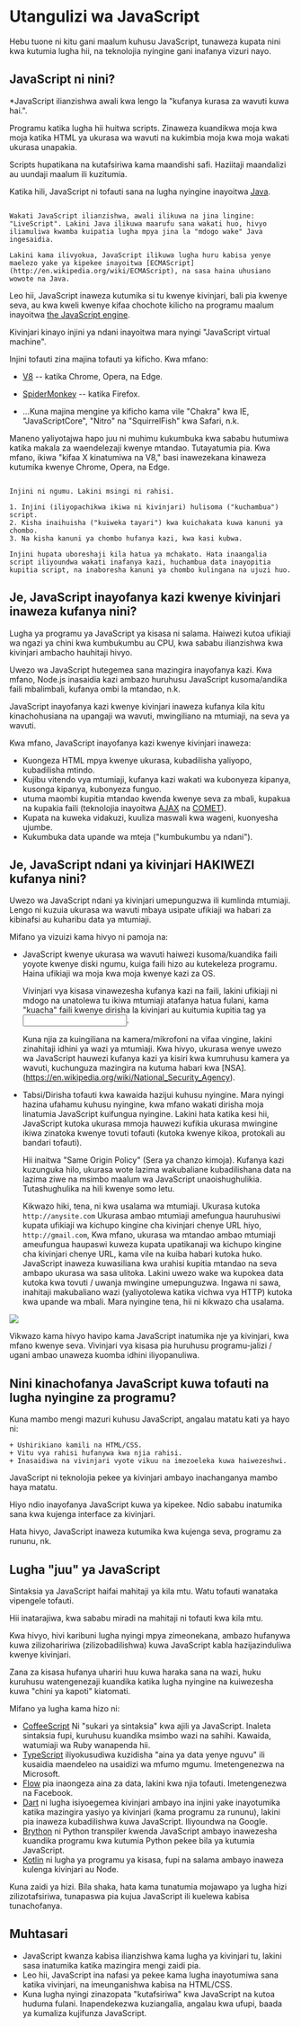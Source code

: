 # Utangulizi wa JavaScript

Hebu tuone ni kitu gani maalum kuhusu JavaScript, tunaweza kupata nini kwa kutumia lugha hii, na teknolojia nyingine gani inafanya vizuri nayo.

## JavaScript ni nini?

*JavaScript ilianzishwa awali kwa lengo la "kufanya kurasa za wavuti kuwa hai.".

Programu katika lugha hii huitwa scripts. Zinaweza kuandikwa moja kwa moja katika HTML ya ukurasa wa wavuti na kukimbia moja kwa moja wakati ukurasa unapakia.

Scripts hupatikana na kutafsiriwa kama maandishi safi. Haziitaji maandalizi au uundaji maalum ili kuzitumia.

Katika hili, JavaScript ni tofauti sana na lugha nyingine inayoitwa [Java](https://en.wikipedia.org/wiki/Java_(programming_language)).

```smart header="Kwa nini inaitwa <u>Java</u>Script?"

Wakati JavaScript ilianzishwa, awali ilikuwa na jina lingine: "LiveScript". Lakini Java ilikuwa maarufu sana wakati huo, hivyo iliamuliwa kwamba kuipatia lugha mpya jina la "mdogo wake" Java ingesaidia.

Lakini kama ilivyokua, JavaScript ilikuwa lugha huru kabisa yenye maelezo yake ya kipekee inayoitwa [ECMAScript](http://en.wikipedia.org/wiki/ECMAScript), na sasa haina uhusiano wowote na Java.
```

Leo hii, JavaScript inaweza kutumika si tu kwenye kivinjari, bali pia kwenye seva, au kwa kweli kwenye kifaa chochote kilicho na programu maalum inayoitwa [the JavaScript engine](https://en.wikipedia.org/wiki/JavaScript_engine).

Kivinjari kinayo injini ya ndani inayoitwa mara nyingi "JavaScript virtual machine".

Injini tofauti zina majina tofauti ya kificho. Kwa mfano:

- [V8](https://en.wikipedia.org/wiki/V8_(JavaScript_engine)) -- katika Chrome, Opera, na Edge.
- [SpiderMonkey](https://en.wikipedia.org/wiki/SpiderMonkey) -- katika Firefox.

- ...Kuna majina mengine ya kificho kama vile "Chakra" kwa IE, "JavaScriptCore", "Nitro" na "SquirrelFish" kwa Safari, n.k.

Maneno yaliyotajwa hapo juu ni muhimu kukumbuka kwa sababu hutumiwa katika makala za waendelezaji kwenye mtandao. Tutayatumia pia. Kwa mfano, ikiwa "kifaa X kinatumiwa na V8," basi inawezekana kinaweza kutumika kwenye Chrome, Opera, na Edge.

```smart header="Injini hufanya kazi vipi?"

Injini ni ngumu. Lakini msingi ni rahisi.

1. Injini (iliyopachikwa ikiwa ni kivinjari) hulisoma ("kuchambua") script.
2. Kisha inaihuisha ("kuiweka tayari") kwa kuichakata kuwa kanuni ya chombo.
3. Na kisha kanuni ya chombo hufanya kazi, kwa kasi kubwa.

Injini hupata uboreshaji kila hatua ya mchakato. Hata inaangalia script iliyoundwa wakati inafanya kazi, huchambua data inayopitia kupitia script, na inaboresha kanuni ya chombo kulingana na ujuzi huo.
```

## Je, JavaScript inayofanya kazi kwenye kivinjari inaweza kufanya nini?

Lugha ya programu ya JavaScript ya kisasa ni salama. Haiwezi kutoa ufikiaji wa ngazi ya chini kwa kumbukumbu au CPU, kwa sababu ilianzishwa kwa kivinjari ambacho hauhitaji hivyo.

Uwezo wa JavaScript hutegemea sana mazingira inayofanya kazi. Kwa mfano, Node.js inasaidia kazi ambazo huruhusu JavaScript kusoma/andika faili mbalimbali, kufanya ombi la mtandao, n.k.

JavaScript inayofanya kazi kwenye kivinjari inaweza kufanya kila kitu kinachohusiana na upangaji wa wavuti, mwingiliano na mtumiaji, na seva ya wavuti.

Kwa mfano, JavaScript inayofanya kazi kwenye kivinjari inaweza:

- Kuongeza HTML mpya kwenye ukurasa, kubadilisha yaliyopo, kubadilisha mtindo.
- Kujibu vitendo vya mtumiaji, kufanya kazi wakati wa kubonyeza kipanya, kusonga kipanya, kubonyeza funguo.
- utuma maombi kupitia mtandao kwenda kwenye seva za mbali, kupakua na kupakia faili (teknolojia inayoitwa [AJAX](https://en.wikipedia.org/wiki/Ajax_(programming)) na [COMET](https://en.wikipedia.org/wiki/Comet_(programming))).
- Kupata na kuweka vidakuzi, kuuliza maswali kwa wageni, kuonyesha ujumbe.
- Kukumbuka data upande wa mteja ("kumbukumbu ya ndani").

## Je, JavaScript ndani ya kivinjari HAKIWEZI kufanya nini?
Uwezo wa JavaScript ndani ya kivinjari umepunguzwa ili kumlinda mtumiaji. Lengo ni kuzuia ukurasa wa wavuti mbaya usipate ufikiaji wa habari za kibinafsi au kuharibu data ya mtumiaji.

Mifano ya vizuizi kama hivyo ni pamoja na:

- JavaScript kwenye ukurasa wa wavuti haiwezi kusoma/kuandika faili yoyote kwenye diski ngumu, kuiga faili hizo au kutekeleza programu. Haina ufikiaji wa moja kwa moja kwenye kazi za OS.

    Vivinjari vya kisasa vinawezesha kufanya kazi na faili, lakini ufikiaji ni mdogo na unatolewa tu ikiwa mtumiaji atafanya hatua fulani, kama "kuacha" faili kwenye dirisha la kivinjari au kuitumia kupitia tag ya <input>.

    Kuna njia za kuingiliana na kamera/mikrofoni na vifaa vingine, lakini zinahitaji idhini ya wazi ya mtumiaji. Kwa hivyo, ukurasa wenye uwezo wa JavaScript hauwezi kufanya kazi ya kisiri kwa kumruhusu kamera ya wavuti, kuchunguza mazingira na kutuma habari kwa [NSA].(https://en.wikipedia.org/wiki/National_Security_Agency).
- Tabsi/Dirisha tofauti kwa kawaida hazijui kuhusu nyingine. Mara nyingi hazina ufahamu kuhusu nyingine, kwa mfano wakati dirisha moja linatumia JavaScript kuifungua nyingine. Lakini hata katika kesi hii, JavaScript kutoka ukurasa mmoja hauwezi kufikia ukurasa mwingine ikiwa zinatoka kwenye tovuti tofauti (kutoka kwenye kikoa, protokali au bandari tofauti).

    Hii inaitwa "Same Origin Policy" (Sera ya chanzo kimoja). Kufanya kazi kuzunguka hilo, ukurasa wote lazima wakubaliane kubadilishana data na lazima ziwe na msimbo maalum wa JavaScript unaoishughulikia. Tutashughulika na hili kwenye somo letu.

    Kikwazo hiki, tena, ni kwa usalama wa mtumiaji. Ukurasa kutoka `http://anysite.com` Ukurasa ambao mtumiaji amefungua hauruhusiwi kupata ufikiaji wa kichupo kingine cha kivinjari chenye URL hiyo, `http://gmail.com`, Kwa mfano, ukurasa wa mtandao ambao mtumiaji ameufungua haupaswi kuweza kupata upatikanaji wa kichupo kingine cha kivinjari chenye URL, kama vile na kuiba habari kutoka huko. JavaScript inaweza kuwasiliana kwa urahisi kupitia mtandao na seva ambapo ukurasa wa sasa ulitoka. Lakini uwezo wake wa kupokea data kutoka kwa tovuti / uwanja mwingine umepunguzwa. Ingawa ni sawa, inahitaji makubaliano wazi (yaliyotolewa katika vichwa vya HTTP) kutoka kwa upande wa mbali. Mara nyingine tena, hii ni kikwazo cha usalama.

![](limitations.svg)

Vikwazo kama hivyo havipo kama JavaScript inatumika nje ya kivinjari, kwa mfano kwenye seva. Vivinjari vya kisasa pia huruhusu programu-jalizi / ugani ambao unaweza kuomba idhini iliyopanuliwa.

## Nini kinachofanya JavaScript kuwa tofauti na lugha nyingine za programu?

Kuna mambo mengi mazuri kuhusu JavaScript, angalau matatu kati ya hayo ni:

```linganisha
+ Ushirikiano kamili na HTML/CSS.
+ Vitu vya rahisi hufanywa kwa njia rahisi.
+ Inasaidiwa na vivinjari vyote vikuu na imezoeleka kuwa haiwezeshwi.
```
JavaScript ni teknolojia pekee ya kivinjari ambayo inachanganya mambo haya matatu.

Hiyo ndio inayofanya JavaScript kuwa ya kipekee. Ndio sababu inatumika sana kwa kujenga interface za kivinjari.

Hata hivyo, JavaScript inaweza kutumika kwa kujenga seva, programu za rununu, nk.

## Lugha "juu" ya JavaScript

Sintaksia ya JavaScript haifai mahitaji ya kila mtu. Watu tofauti wanataka vipengele tofauti.

Hii inatarajiwa, kwa sababu miradi na mahitaji ni tofauti kwa kila mtu.

Kwa hivyo, hivi karibuni lugha nyingi mpya zimeonekana, ambazo hufanywa kuwa zilizohaririwa (zilizobadilishwa) kuwa JavaScript kabla hazijazinduliwa kwenye kivinjari.

Zana za kisasa hufanya uhariri huu kuwa haraka sana na wazi, huku kuruhusu watengenezaji kuandika katika lugha nyingine na kuiwezesha kuwa "chini ya kapoti" kiatomati.

Mifano ya lugha kama hizo ni:

- [CoffeeScript](https://coffeescript.org/) Ni "sukari ya sintaksia" kwa ajili ya JavaScript. Inaleta sintaksia fupi, kuruhusu kuandika msimbo wazi na sahihi. Kawaida, watumiaji wa Ruby wanapenda hii.
- [TypeScript](https://www.typescriptlang.org/) iliyokusudiwa kuzidisha "aina ya data yenye nguvu" ili kusaidia maendeleo na usaidizi wa mfumo mgumu. Imetengenezwa na Microsoft.
- [Flow](https://flow.org/) pia inaongeza aina za data, lakini kwa njia tofauti. Imetengenezwa na Facebook.
- [Dart](https://www.dartlang.org/) ni lugha isiyoegemea kivinjari ambayo ina injini yake inayotumika katika mazingira yasiyo ya kivinjari (kama programu za rununu), lakini pia inaweza kubadilishwa kuwa JavaScript. Iliyoundwa na Google.
- [Brython](https://brython.info/) ni Python transpiler kwenda JavaScript ambayo inawezesha kuandika programu kwa kutumia Python pekee bila ya kutumia JavaScript.
- [Kotlin](https://kotlinlang.org/docs/reference/js-overview.html) ni lugha ya programu ya kisasa, fupi na salama ambayo inaweza kulenga kivinjari au Node.

Kuna zaidi ya hizi. Bila shaka, hata kama tunatumia mojawapo ya lugha hizi zilizotafsiriwa, tunapaswa pia kujua JavaScript ili kuelewa kabisa tunachofanya.

## Muhtasari

- JavaScript kwanza kabisa ilianzishwa kama lugha ya kivinjari tu, lakini sasa inatumika katika mazingira mengi zaidi pia.
- Leo hii, JavaScript ina nafasi ya pekee kama lugha inayotumiwa sana katika vivinjari, na imeunganishwa kabisa na HTML/CSS.
- Kuna lugha nyingi zinazopata "kutafsiriwa" kwa JavaScript na kutoa huduma fulani. Inapendekezwa kuziangalia, angalau kwa ufupi, baada ya kumaliza kujifunza JavaScript.
